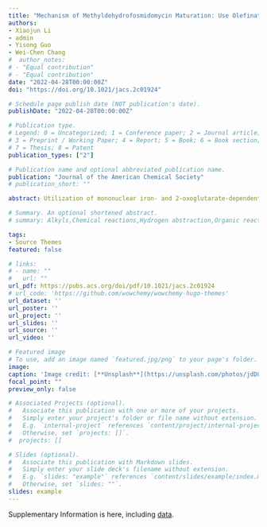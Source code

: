 ```yaml
---
title: "Mechanism of Methyldehydrofosmidomycin Maturation: Use Olefination to Enable Chain Elongation"
authors:
- Xiaojun Li
- admin
- Yisong Guo
- Wei-Chen Chang
#  author_notes:
# - "Equal contribution"
# - "Equal contribution"
date: "2022-04-28T00:00:00Z"
doi: "https://doi.org/10.1021/jacs.2c01924"

# Schedule page publish date (NOT publication's date).
publishDate: "2022-04-28T00:00:00Z"

# Publication type.
# Legend: 0 = Uncategorized; 1 = Conference paper; 2 = Journal article;
# 3 = Preprint / Working Paper; 4 = Report; 5 = Book; 6 = Book section;
# 7 = Thesis; 8 = Patent
publication_types: ["2"]

# Publication name and optional abbreviated publication name.
publication: "Journal of the American Chemical Society"
# publication_short: ""

abstract: Utilization of mononuclear iron- and 2-oxoglutarate-dependent (Fe/2OG) enzymes to enable C–H bond functionalization is a widely used strategy to diversify the structural complexity of natural products. Besides those well-studied reactions including hydroxylation, epoxidation, and halogenation, in the biosynthetic pathway of dehydrofosmidomycin, an Fe/2OG enzyme is reported to catalyze desaturation, alkyl chain elongation, along with demethylation in which trimethyl-2-aminoethylphosphonate is converted into methyldehydrofosmidomycin. How this transformation takes place is largely unknown. Herein, we characterized the reactive species, revealed the structure of the reaction intermediate, and used mechanistic probes to investigate the reaction pathway and mechanism. These results led to the elucidation of a two-step process in which the first reaction employs a long-lived Fe(IV)-oxo species to trigger C═C bond installation. During the second reaction, the olefin installed in situ enables C–C bond formation that is accompanied with a C–N bond cleavage and hydroxylation to furnish the alkyl chain elongation and demethylation. This work expands the reaction repertoire of Fe/2OG enzymes by introducing a new pathway to the known C–C bond formation mechanisms utilized by metalloenzymes.

# Summary. An optional shortened abstract.
# summary: Alkyls,Chemical reactions,Hydrogen abstraction,Organic reactions

tags:
- Source Themes  
featured: false   

# links:
# - name: ""
#   url: ""
url_pdf: https://pubs.acs.org/doi/pdf/10.1021/jacs.2c01924
# url_code: 'https://github.com/wowchemy/wowchemy-hugo-themes'
url_dataset: ''
url_poster: ''
url_project: ''
url_slides: ''
url_source: ''
url_video: ''

# Featured image
# To use, add an image named `featured.jpg/png` to your page's folder.
image:
caption: 'Image credit: [**Unsplash**](https://unsplash.com/photos/jdD8gXaTZsc)'
focal_point: ""
preview_only: false

# Associated Projects (optional).
#   Associate this publication with one or more of your projects.
#   Simply enter your project's folder or file name without extension.
#   E.g. `internal-project` references `content/project/internal-project/index.md`.
#   Otherwise, set `projects: []`.
#  projects: []

# Slides (optional).
#   Associate this publication with Markdown slides.
#   Simply enter your slide deck's filename without extension.
#   E.g. `slides: "example"` references `content/slides/example/index.md`.
#   Otherwise, set `slides: ""`.
slides: example
---
```


Supplementary Information is here, including [data](https://pubs.acs.org/doi/suppl/10.1021/jacs.2c01924/suppl_file/ja2c01924_si_001.pdf).
